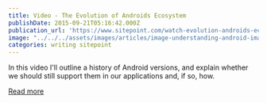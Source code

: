 ```yaml
---
title: Video - The Evolution of Androids Ecosystem
publishDate: 2015-09-21T05:16:42.000Z
publication_url: 'https://www.sitepoint.com/watch-evolution-androids-ecosystem/'
image: "../../../assets/images/articles/image-understanding-android-images.png"
categories: writing sitepoint
---
```


In this video I'll outline a history of Android versions, and explain whether we should still support them in our applications and, if so, how.

[Read more](https://www.sitepoint.com/watch-evolution-androids-ecosystem/)
